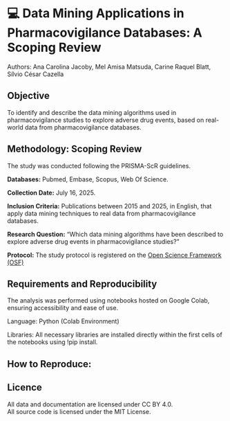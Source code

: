  # 💻 Data Mining Applications in Pharmacovigilance Databases: A Scoping Review

Authors: Ana Carolina Jacoby, Mel Amisa Matsuda, Carine Raquel Blatt, Sílvio César Cazella

## Objective
To identify and describe the data mining algorithms used in pharmacovigilance studies to explore adverse drug events, based on real-world data from pharmacovigilance databases.

## Methodology: Scoping Review

The study was conducted following the PRISMA-ScR guidelines.

**Databases:** Pubmed, Embase, Scopus, Web Of Science.

**Collection Date:** July 16, 2025.

**Inclusion Criteria:** Publications between 2015 and 2025, in English, that apply data mining techniques to real data from pharmacovigilance databases.

**Research Question:** “Which data mining algorithms have been described to explore adverse drug events in pharmacovigilance studies?”

**Protocol:** The study protocol is registered on the [Open Science Framework (OSF)](https://osf.io/kzjdt/)

## Requirements and Reproducibility
The analysis was performed using notebooks hosted on Google Colab, ensuring accessibility and ease of use.

Language: Python (Colab Environment)

Libraries: All necessary libraries are installed directly within the first cells of the notebooks using !pip install.

## How to Reproduce:




## Licence

All data and documentation are licensed under CC BY 4.0.  
All source code is licensed under the MIT License.
